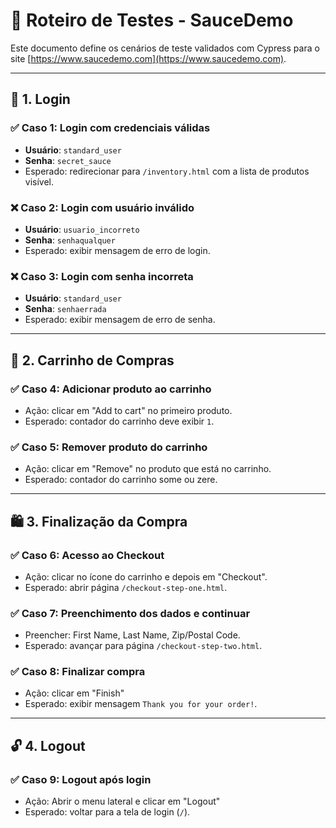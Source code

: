 # 🧪 Roteiro de Testes - SauceDemo

Este documento define os cenários de teste validados com Cypress para o site [https://www.saucedemo.com](https://www.saucedemo.com).

---

## 🔐 1. Login

### ✅ Caso 1: Login com credenciais válidas
- **Usuário**: `standard_user`
- **Senha**: `secret_sauce`
- Esperado: redirecionar para `/inventory.html` com a lista de produtos visível.

### ❌ Caso 2: Login com usuário inválido
- **Usuário**: `usuario_incorreto`
- **Senha**: `senhaqualquer`
- Esperado: exibir mensagem de erro de login.

### ❌ Caso 3: Login com senha incorreta
- **Usuário**: `standard_user`
- **Senha**: `senhaerrada`
- Esperado: exibir mensagem de erro de senha.

---

## 🛒 2. Carrinho de Compras

### ✅ Caso 4: Adicionar produto ao carrinho
- Ação: clicar em "Add to cart" no primeiro produto.
- Esperado: contador do carrinho deve exibir `1`.

### ✅ Caso 5: Remover produto do carrinho
- Ação: clicar em "Remove" no produto que está no carrinho.
- Esperado: contador do carrinho some ou zere.

---

## 🛍️ 3. Finalização da Compra

### ✅ Caso 6: Acesso ao Checkout
- Ação: clicar no ícone do carrinho e depois em "Checkout".
- Esperado: abrir página `/checkout-step-one.html`.

### ✅ Caso 7: Preenchimento dos dados e continuar
- Preencher: First Name, Last Name, Zip/Postal Code.
- Esperado: avançar para página `/checkout-step-two.html`.

### ✅ Caso 8: Finalizar compra
- Ação: clicar em "Finish"
- Esperado: exibir mensagem `Thank you for your order!`.

---

## 🔓 4. Logout

### ✅ Caso 9: Logout após login
- Ação: Abrir o menu lateral e clicar em "Logout"
- Esperado: voltar para a tela de login (`/`).
